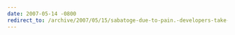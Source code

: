 ```yaml
---
date: 2007-05-14 -0800
redirect_to: /archive/2007/05/15/sabatoge-due-to-pain.-developers-take-ergonomics-seriously.aspx/
---
```

